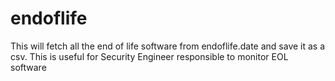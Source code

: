 # endoflife
This will fetch all the end of life software from endoflife.date and save it as a csv. This is useful for Security Engineer responsible to monitor EOL software
